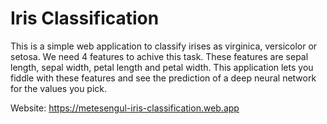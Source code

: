 # Iris Classification

This is a simple web application to classify irises as virginica, versicolor or setosa. We need 4 features to achive this task. These features are sepal length, sepal width, petal length and petal width. This application lets you fiddle with these features and see the prediction of a deep neural network for the values you pick.

Website: https://metesengul-iris-classification.web.app
